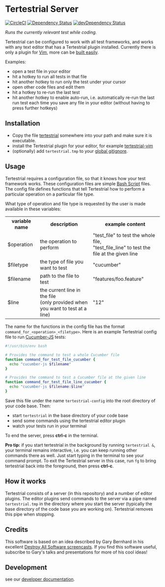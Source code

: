 # Tertestrial Server

[![CircleCI](https://circleci.com/gh/kevgo/tertestrial-server.svg?style=shield)](https://circleci.com/gh/kevgo/tertestrial-server)
[![Dependency Status](https://david-dm.org/kevgo/tertestrial-server.svg)](https://david-dm.org/kevgo/tertestrial-server)
[![devDependency Status](https://david-dm.org/kevgo/tertestrial-server/dev-status.svg)](https://david-dm.org/kevgo/tertestrial-server#info=devDependencies)

_Runs the currently relevant test while coding._

Tertestrial can be configured to work with all test frameworks,
and works with any text editor that has a Tertestrial plugin installed.
Currently there is only a plugin for [Vim](https://github.com/kevgo/tertestrial-vim),
more can be [built easily](#write-editor-plugin).

Examples:
- open a test file in your editor
- hit a hotkey to run all tests in that file
- hit another hotkey to run only the test under your cursor
- open other code files and edit them
- hit a hotkey to re-run the last test
- hit another hotkey to enable auto-run,
  i.e. automatically re-run the last run test
  each time you save any file in your editor (without having to press further hotkeys)


## Installation

* Copy the file [tertestrial](https://raw.githubusercontent.com/kevgo/tertestrial-server/master/tertestrial)
  somewhere into your path and make sure it is executable.
* install the Tertestrial plugin for your editor, for example [tertestrial-vim](https://github.com/kevgo/tertestrial-vim)
* (optionally) add `tertestrial.tmp` to your
  [global gitignore](https://help.github.com/articles/ignoring-files/#create-a-global-gitignore).


## Usage

Tertestrial requires a configuration file,
so that it knows how your test framework works.
These configuration files are simple [Bash Script](https://www.gnu.org/software/bash)
files.
The config file defines functions that tell Tertestrial
how to perform a particular operation on a particular file type.

What type of operation and file type is requested by the user
is made available in these variables:
<table>
  <tr>
    <th>variable name</th>
    <th>description</th>
    <th>example content</th>
  </tr>
  <tr>
    <td>$operation</td>
    <td>the operation to perform</td>
    <td>
      "test_file" to test the whole file,<br>
      "test_file_line" to test the file at the given line
    </td>
  <tr>
  <tr>
    <td>$filetype</td>
    <td>the type of file you want to test</td>
    <td>"cucumber"</td>
  <tr>
  <tr>
    <td>$filename</td>
    <td>path to the file to test</td>
    <td>"features/foo.feature"</td>
  <tr>
  <tr>
    <td>$line</td>
    <td>
      the current line in the file <br>
      (only provided when you want to test at a line)
    </td>
    <td>"12"</td>
  <tr>
</table>


The name for the functions in the config file has the format
`command_for_<operation>_<filetype>`.
Here is an example Tertestrial config file to run
[Cucumber-JS](https://github.com/cucumber/cucumber-js)
tests:

```bash
#!/usr/bin/env bash

# Provides the command to test a whole Cucumber file
function command_for_test_file_cucumber {
  echo "cucumber-js $filename"
}

# Provides the command to test a Cucumber file at the given line
function command_for_test_file_line_cucumber {
  echo "cucumber-js $filename:$line"
}
```

Save this file under the name `tertestrial-config` into the root directory of your code base.
Then:
* start `tertestrial` in the base directory of your code base
* send some commands using the tertestrial editor plugin
* watch your tests run in your terminal

To end the server, press __ctrl-c__ in the terminal.


__Pro tip:__ if you start tertestrial in the background by running `tertestrial &`,
your terminal remains interactive,
i.e. you can keep running other commands there as well.
Just start typing in the terminal to see your command prompt.
To exit the Tertestrial server in this case,
run `fg` to bring tertestrial back into the foreground,
then press __ctrl-c__.


## How it works

Tertestrial consists of a server (in this repository)
and a number of editor plugins.
The editor plugins send commands to the server
via a pipe named `tertestrial.tmp` in the directory where you start the server
(typically the base directory of the code base you are working on).
Tertestrial removes this pipe when stopping.


## Credits

This software is based on an idea described by Gary Bernhard in his excellent
[Destroy All Software screencasts](https://www.destroyallsoftware.com/screencasts/catalog/running-tests-asynchronously).
If you find this software useful,
subscribe to Gary's talks and presentations
for more of his cool ideas!


## Development

see our [developer documentation](CONTRIBUTING.md).
